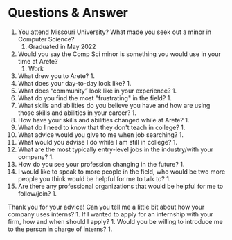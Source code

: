 # Questions & Answer
1. You attend Missouri University? What made you seek out a minor in Computer Science?
	1. Graduated in May 2022
2. Would you say the Comp Sci minor is something you would use in your time at Arete?
	1. Work
3. What drew you to Arete?
	1. 
4. What does your day-to-day look like?
	1. 
5. What does “community” look like in your experience?
	1. 
6. What do you find the most "frustrating" in the field?
	1. 
7. What skills and abilities do you believe you have and how are using those skills and abilities in your career?
	1. 
8. How have your skills and abilities changed while at Arete?
	1. 
9. What do I need to know that they don't teach in college?
	1. 
10. What advice would you give to me when job searching?
	1. 
11. What would you advise I do while I am still in college?
	1. 
12. What are the most typically entry-level jobs in the industry/with your company?
	1. 
13. How do you see your profession changing in the future?
	1. 
14. I would like to speak to more people in the field, who would be two more people you think would be helpful for me to talk to?
	1. 
15. Are there any professional organizations that would be helpful for me to follow/join?
	1. 

Thank you for your advice! Can you tell me a little bit about how your company uses interns?
1. 
If I wanted to apply for an internship with your firm, how and when should I apply? 
1. 
Would you be willing to introduce me to the person in charge of interns?
1. 

